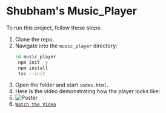 # Shubham's Music_Player

To run this project, follow these steps:

1. Clone the repo.
2. Navigate into the `music_player` directory:
   ```bash
   cd music_player
    npm init -y
    npm install
    tsc --init
    ```
3. Open the folder and start `index.html`.
4. Here is the video demonstrating how the player looks like:
5. ![Poster](https://github.com/user-attachments/assets/124325a3-d52b-4890-8f50-78a2d31be69f)
6. [`Watch the Video`](https://youtu.be/sk8biQXHYXg)
